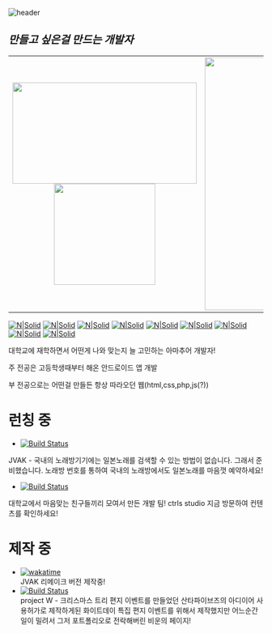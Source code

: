 ![header](https://capsule-render.vercel.app/api?type=Waving&color=gradient&height=200&text=DeveloperTrams&fontAlignY=35&animation=fadeIn&desc=LeeJaeGyu&descAlignY=60)
## _만들고 싶은걸 만드는 개발자_
  
<table style="text-align:center"> 
  <tr>
    <td> <img width="363.63em" height="200em" src="https://github-readme-stats.vercel.app/api?username=dev-trams&show_icons=true&hide_border=true&&count_private=true&include_all_commits=true&theme=dark" /> <br> <img height="200em" src="https://github-readme-stats.vercel.app/api/top-langs/?username=dev-trams&layout=compact&hide_border=true&theme=dark" /> </td>
    <td><img height="500em" src="https://github-readme-stats.vercel.app/api/wakatime?username=dev_trams&theme=dark"/> </td>
  </tr>
</table>
 
  
[![N|Solid](https://img.shields.io/badge/Android-eeeeee?style=flat-square&logo=Android&logoColor=#DDC84)](https://nodesource.com/products/nsolid)                                                                                                      [![N|Solid](https://img.shields.io/badge/AndroidStudio-eeeeee?style=flat-square&logo=AndroidStudio&logoColor=3DDC84)](https://nodesource.com/products/nsolid)                                                                                        [![N|Solid](https://img.shields.io/badge/JAVA-eeeeee?style=flat-square&logo=JAVA&logoColor=007396)](https://nodesource.com/products/nsolid)                                                                                                       [![N|Solid](https://img.shields.io/badge/HTML-eeeeee?style=flat-square&logo=HTML5&logoColor=E34F26)](https://nodesource.com/products/nsolid)                                                                                                      [![N|Solid](https://img.shields.io/badge/CSS-eeeeee?style=flat-square&logo=CSS3&logoColor=1572B6)](https://nodesource.com/products/nsolid)                                                                                                      [![N|Solid](https://img.shields.io/badge/PHP-eeeeee?style=flat-square&logo=PHP&logoColor=777BB4)](https://nodesource.com/products/nsolid)                                                                                                      [![N|Solid](https://img.shields.io/badge/PHPMyAdmin-eeeeee?style=flat-square&logo=PHPMyAdmin&logoColor=6C78AF)](https://nodesource.com/products/nsolid)                                                                                                [![N|Solid](https://img.shields.io/badge/Arduino-eeeeee?style=flat-square&logo=Arduino&logoColor=0979D)](https://nodesource.com/products/nsolid)       [![N|Solid](https://img.shields.io/badge/jsp-eeeeee?style=flat-square&logo=JSP&logoColor=0979D)](https://nodesource.com/products/nsolid)       

대학교에 재학하면서 어떤게 나와 맞는지 늘 고민하는 아마추어 개발자!

주 전공은 고등학생때부터 해온 안드로이드 앱 개발

부 전공으로는 어떤걸 만들든 항상 따라오던 웹(html,css,php,js(?)) 
  
# 런칭 중
- [![Build Status](https://img.shields.io/badge/application-JVAK-pink)](https://play.google.com/store/apps/details?id=kr.hs.namyangju.jv)                               
 
JVAK - 국내의 노래방기기에는 일본노래를 검색할 수 있는 방법이 없습니다.
그래서 준비했습니다. 노래방 번호를 통하여 국내의 노래방에서도 일본노래를 마음껏 예약하세요!

- [![Build Status](https://img.shields.io/badge/web-ctrls.studio-black)](https://ctrls-studio.com)

대학교에서 마음맞는 친구들끼리 모여서 만든 개발 팀! ctrls studio 지금 방문하여 컨텐츠를 확인하세요!

# 제작 중
- [![wakatime](https://wakatime.com/badge/github/dev-trams/JVAP_R.svg)](https://wakatime.com/badge/github/dev-trams/JVAP_R)                                               
JVAK 리메이크 버전 제작중!      
- [![Build Status](https://img.shields.io/badge/webpage-Whiteday-pink)](http://servereb.dothome.co.kr/whiteday)                                                           
project W - 크리스마스 트리 편지 이벤트를 만들었던 산타파이브즈의 아디이어 사용허가로 제작하게된
화이트데이 특집 편지 이벤트를 위해서 제작했지만 어느순간 일이 밀려서 그저 포트폴리오로 전락해버린 비운의 페이지!

 
